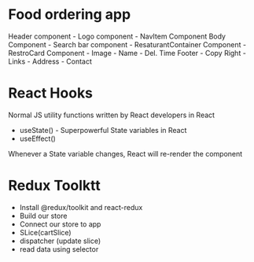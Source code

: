 # Food ordering app

Header component
    - Logo component
    - NavItem Component
Body Component
    - Search bar component
    - ResaturantContainer Component
        - RestroCard Component
            - Image
            - Name
            - Del. Time
Footer 
    - Copy Right
    - Links
    - Address
    - Contact

# React Hooks 

Normal JS utility functions written by React developers in React
- useState() - Superpowerful State variables in React
- useEffect()

Whenever a State variable changes, React will re-render the component

# Redux Toolktt 

- Install @redux/toolkit and react-redux
- Build our store 
- Connect our store to app
- SLice(cartSlice)
- dispatcher (update slice)
- read data using selector
